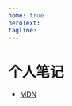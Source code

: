 ```yaml
---
home: true
heroText: 
tagline: 
---
```


# 个人笔记

+ [MDN](https://developer.mozilla.org/zh-CN/docs/Web)


